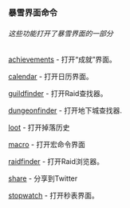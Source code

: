 ### 暴雪界面命令

###### 这些功能打开了暴雪界面的一部分

[achievements](https://wow.gamepedia.com/MACRO_achievements) - 打开“成就”界面。

[calendar](https://wow.gamepedia.com/MACRO_calendar) - 打开日历界面。

[guildfinder](https://wow.gamepedia.com/MACRO_guildfinder) - 打开Raid查找器。

[dungeonfinder](https://wow.gamepedia.com/MACRO_dungeonfinder) - 打开地下城查找器.

[loot](https://wow.gamepedia.com/MACRO_loot) - 打开掉落历史

[macro](https://wow.gamepedia.com/MACRO_macro) - 打开宏命令界面

[raidfinder](https://wow.gamepedia.com/MACRO_lfr) - 打开Raid浏览器。

[share](https://wow.gamepedia.com/MACRO_share) - 分享到Twitter

[stopwatch](https://wow.gamepedia.com/MACRO_stopwatch) - 打开秒表界面。

